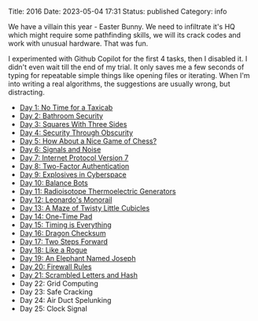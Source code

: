 Title: 2016
Date: 2023-05-04 17:31
Status: published
Category: info

We have a villain this year - Easter Bunny. We need to infiltrate
it's HQ which might require some pathfinding skills, we will its
crack codes and work with unusual hardware. That was fun.

I experimented with Github Copilot for the first 4 tasks, then
I disabled it. I didn't even wait till the end of my trial.
It only saves me a few seconds of typing for repeatable simple
things like opening files or iterating. When I'm into writing
a real algorithms, the suggestions are usually wrong, but 
distracting.

- [Day 1: No Time for a Taxicab]({filename}2016/01-taxi.md)
- [Day 2: Bathroom Security]({filename}2016/02-bathroom.md)
- [Day 3: Squares With Three Sides]({filename}2016/03-squares.md)
- [Day 4: Security Through Obscurity]({filename}2016/04-obscurity.md)
- [Day 5: How About a Nice Game of Chess?]({filename}2016/05-password.md)
- [Day 6: Signals and Noise]({filename}2016/06-signal.md)
- [Day 7: Internet Protocol Version 7]({filename}2016/07-ipv7.md)
- [Day 8: Two-Factor Authentication]({filename}2016/08-authentication.md)
- [Day 9: Explosives in Cyberspace]({filename}2016/09-explosives.md)
- [Day 10: Balance Bots]({filename}2016/10-bots.md)
- [Day 11: Radioisotope Thermoelectric Generators]({filename}2016/11-rtg.md)
- [Day 12: Leonardo's Monorail]({filename}2016/12-monorail.md)
- [Day 13: A Maze of Twisty Little Cubicles]({filename}2016/13-maze.md)
- [Day 14: One-Time Pad]({filename}2016/14-pad.md)
- [Day 15: Timing is Everything]({filename}2016/15-timing.md)
- [Day 16: Dragon Checksum]({filename}2016/16-dragon.md)
- [Day 17: Two Steps Forward]({filename}2016/17-vault.md)
- [Day 18: Like a Rogue]({filename}2016/18-rouge.md)
- [Day 19: An Elephant Named Joseph]({filename}2016/19-elephant.md)
- [Day 20: Firewall Rules]({filename}2016/20-firewall.md)
- [Day 21: Scrambled Letters and Hash]({filename}2016/21-scramble.md)
- Day 22: Grid Computing
- Day 23: Safe Cracking
- Day 24: Air Duct Spelunking
- Day 25: Clock Signal
